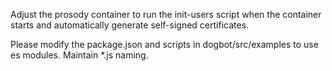 Adjust the prosody container to run the init-users script when the container starts and  automatically generate self-signed certificates.

Please modify the package.json and scripts in dogbot/src/examples to use es modules. Maintain *.js naming.